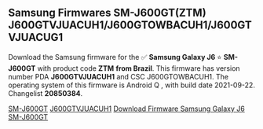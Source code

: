 <h2>Samsung Firmwares SM-J600GT(ZTM) J600GTVJUACUH1/J600GTOWBACUH1/J600GTVJUACUG1</h2>
Download the Samsung firmware for the ✅ <strong>Samsung Galaxy J6 </strong> ⭐ <strong>SM-J600GT</strong> with product code <strong>ZTM</strong> <strong> from Brazil</strong>. This firmware has version number PDA <strong>J600GTVJUACUH1</strong> and CSC J600GTOWBACUH1. The operating system of this firmware is Android Q , with build date 2021-09-22. Changelist <strong>20850384</strong>.


[SM-J600GT](https://samfirm.shop/samsung/model/SM-J600GT)
[J600GTVJUACUH1](https://samfirm.shop/samsung/pda/J600GTVJUACUH1)
[Download Firmware Samsung Galaxy J6 SM-J600GT](https://samfirm.shop/samsung/firmware/458909)
